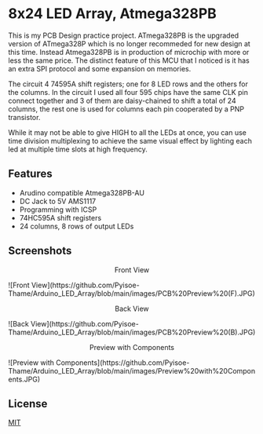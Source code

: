 
# 8x24 LED Array, Atmega328PB

This is my PCB Design practice project. ATmega328PB is the upgraded version of ATmega328P which is no longer recommeded for new design at this time. Instead Atmega328PB is in production of microchip with more or less the same price. The distinct feature of this MCU that I noticed is it has an extra SPI protocol and some expansion on memories.

The circuit 4 74595A shift registers; one for 8 LED rows and the others for the columns.
In the circuit I used all four 595 chips have the same CLK pin connect together and 3 of them are daisy-chained to shift a total of 24 columns, the rest one is used for columns each pin cooperated
by a PNP transistor.

While it may not be able to give HIGH to all the LEDs at once, you can use time division multiplexing to achieve the same visual effect by lighting each led at multiple time slots at high frequency.

## Features

- Arudino compatible Atmega328PB-AU
- DC Jack to 5V AMS1117
- Programming with ICSP
- 74HC595A shift registers
- 24 columns, 8 rows of output LEDs


## Screenshots

<p align="center">Front View</p>
![Front View](https://github.com/Pyisoe-Thame/Arduino_LED_Array/blob/main/images/PCB%20Preview%20(F).JPG)

<p align="center">Back View</p>
![Back View](https://github.com/Pyisoe-Thame/Arduino_LED_Array/blob/main/images/PCB%20Preview%20(B).JPG)

<p align="center">Preview with Components</p>
![Preview with Components](https://github.com/Pyisoe-Thame/Arduino_LED_Array/blob/main/images/Preview%20with%20Components.JPG)



## License

[MIT](https://choosealicense.com/licenses/mit/)

